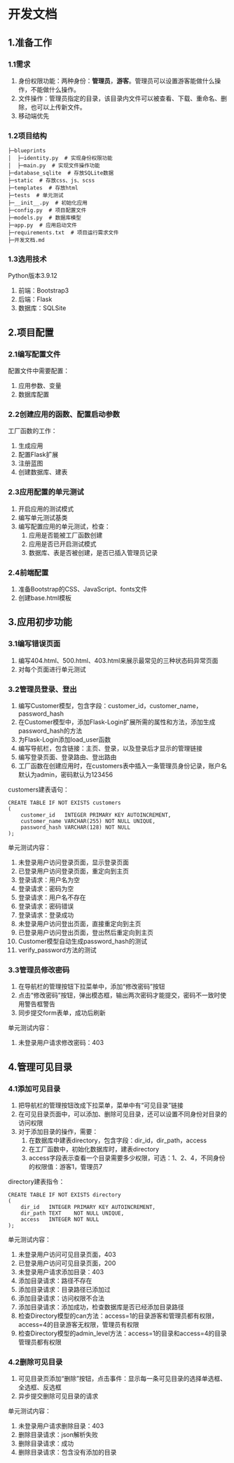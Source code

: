 # 开发文档

## 1.准备工作

### 1.1需求

1. 身份权限功能：两种身份：**管理员**，**游客**。管理员可以设置游客能做什么操作，不能做什么操作。
2. 文件操作：管理员指定的目录，该目录内文件可以被查看、下载、重命名、删除，也可以上传新文件。
3. 移动端优先

### 1.2项目结构

```text
├─blueprints
│  ├─identity.py  # 实现身份权限功能
│  ├─main.py  # 实现文件操作功能
├─database_sqlite  # 存放SQLite数据
├─static  # 存放css、js、scss
├─templates  # 存放html
├─tests  # 单元测试
├─__init__.py  # 初始化应用
├─config.py  # 项目配置文件
├─models.py  # 数据库模型
├─app.py  # 应用启动文件
├─requirements.txt  # 项目运行需求文件
├─开发文档.md
```

### 1.3选用技术

Python版本3.9.12

1. 前端：Bootstrap3
2. 后端：Flask
3. 数据库：SQLSite

## 2.项目配置

### 2.1编写配置文件

配置文件中需要配置：

1. 应用参数、变量
2. 数据库配置

### 2.2创建应用的函数、配置启动参数

工厂函数的工作：

1. 生成应用
2. 配置Flask扩展
3. 注册蓝图
4. 创建数据库、建表

### 2.3应用配置的单元测试

1. 开启应用的测试模式
2. 编写单元测试基类
3. 编写配置应用的单元测试，检查：
    1. 应用是否能被工厂函数创建
    2. 应用是否已开启测试模式
    3. 数据库、表是否被创建，是否已插入管理员记录

### 2.4前端配置

1. 准备Bootstrap的CSS、JavaScript、fonts文件
2. 创建base.html模板

## 3.应用初步功能

### 3.1编写错误页面

1. 编写404.html、500.html、403.html来展示最常见的三种状态码异常页面
2. 对每个页面进行单元测试

### 3.2管理员登录、登出

1. 编写Customer模型，包含字段：customer_id，customer_name，password_hash
2. 在Customer模型中，添加Flask-Login扩展所需的属性和方法，添加生成password_hash的方法
3. 为Flask-Login添加load_user函数
4. 编写导航栏，包含链接：主页、登录，以及登录后才显示的管理链接
5. 编写登录页面、登录路由、登出路由
6. 工厂函数在创建应用时，在customers表中插入一条管理员身份记录，账户名默认为admin，密码默认为123456

customers建表语句：

```sqlite
CREATE TABLE IF NOT EXISTS customers
(
    customer_id   INTEGER PRIMARY KEY AUTOINCREMENT,
    customer_name VARCHAR(255) NOT NULL UNIQUE,
    password_hash VARCHAR(128) NOT NULL
);
```

单元测试内容：

1. 未登录用户访问登录页面，显示登录页面
2. 已登录用户访问登录页面，重定向到主页
3. 登录请求：用户名为空
4. 登录请求：密码为空
5. 登录请求：用户名不存在
6. 登录请求：密码错误
7. 登录请求：登录成功
8. 未登录用户访问登出页面，直接重定向到主页
9. 已登录用户访问登出页面，登出然后重定向到主页
10. Customer模型自动生成password_hash的测试
11. verify_password方法的测试

### 3.3管理员修改密码

1. 在导航栏的管理按钮下拉菜单中，添加“修改密码”按钮
2. 点击“修改密码”按钮，弹出模态框，输出两次密码才能提交，密码不一致时使用警告框警告
3. 同步提交form表单，成功后刷新

单元测试内容：

1. 未登录用户请求修改密码：403

## 4.管理可见目录

### 4.1添加可见目录

1. 把导航栏的管理按钮改成下拉菜单，菜单中有“可见目录”链接
2. 在可见目录页面中，可以添加、删除可见目录，还可以设置不同身份对目录的访问权限
3. 对于添加目录的操作，需要：
    1. 在数据库中建表directory，包含字段：dir_id，dir_path，access
    2. 在工厂函数中，初始化数据库时，建表directory
    3. access字段表示查看一个目录需要多少权限，可选：1、2、4，不同身份的权限值：游客1，管理员7

directory建表指令：

```sqlite
CREATE TABLE IF NOT EXISTS directory
(
    dir_id   INTEGER PRIMARY KEY AUTOINCREMENT,
    dir_path TEXT    NOT NULL UNIQUE,
    access   INTEGER NOT NULL
);
```

单元测试内容：

1. 未登录用户访问可见目录页面，403
2. 已登录用户访问可见目录页面，200
3. 未登录用户请求添加目录：403
4. 添加目录请求：路径不存在
5. 添加目录请求：目录路径已添加过
6. 添加目录请求：访问权限不合法
7. 添加目录请求：添加成功，检查数据库是否已经添加目录路径
8. 检查Directory模型的can方法：access=1的目录游客和管理员都有权限，access=4的目录游客无权限，管理员有权限
9. 检查Directory模型的admin_level方法：access=1的目录和access=4的目录管理员都有权限

### 4.2删除可见目录

1. 可见目录页添加“删除”按钮，点击事件：显示每一条可见目录的选择单选框、全选框、反选框
2. 异步提交删除可见目录的请求

单元测试内容：

1. 未登录用户请求删除目录：403
2. 删除目录请求：json解析失败
3. 删除目录请求：成功
4. 删除目录请求：包含没有添加的目录
